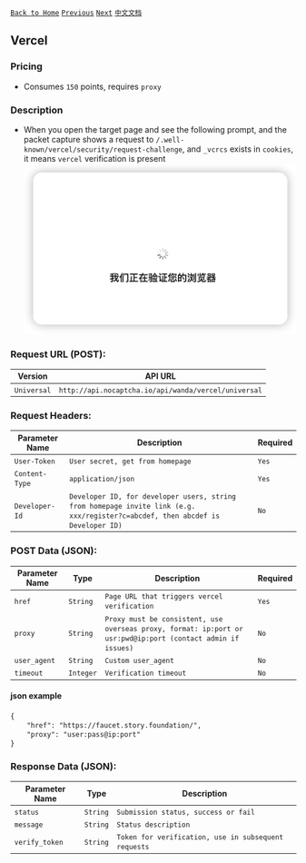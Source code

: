 [`Back to Home`](en.md)    [`Previous`](shape.md)    [`Next`](discord_join_channel.md)    [`中文文档`](../zh-CN/vercel.md)

## Vercel

### Pricing
* Consumes `150` points, requires `proxy`

### Description
* When you open the target page and see the following prompt, and the packet capture shows a request to `/.well-known/vercel/security/request-challenge`, and `_vcrcs` exists in `cookies`, it means `vercel` verification is present
    ![Verification style](/images/vercel/img1.png)

### Request URL (POST):

| Version               | API URL                                                    |
|------------------|---------------------------------------------------------|
| `Universal` | `http://api.nocaptcha.io/api/wanda/vercel/universal` |

### Request Headers:

| Parameter Name            | Description                 | Required  |
|----------------|--------------------|-----|
| `User-Token`   | `User secret, get from homepage`       | `Yes` |
| `Content-Type` | `application/json` | `Yes` |
| `Developer-Id` | `Developer ID, for developer users, string from homepage invite link (e.g. xxx/register?c=abcdef, then abcdef is Developer ID)`           | `No` |

### POST Data (JSON):

| Parameter Name          | Type        | Description                                                                                                                                                             | Required  |
|--------------|-----------|-----------------------------|-----|
| `href`    | `String`  | `Page URL that triggers vercel verification`    | `Yes` |
| `proxy`    | `String`  | `Proxy must be consistent, use overseas proxy, format: ip:port or usr:pwd@ip:port (contact admin if issues)` | `No` |
| `user_agent` | `String`  | `Custom user_agent`       | `No` |
| `timeout` | `Integer`  | `Verification timeout`       | `No` |

#### json example

```
{
    "href": "https://faucet.story.foundation/",
    "proxy": "user:pass@ip:port"
}
```

### Response Data (JSON):

| Parameter Name            | Type        | Description                            |
|----------------|--------------------|------------------------------------|
| `status`            | `String`   | `Submission status, success or fail`         |
| `message`           | `String`   | `Status description`                  |
| `verify_token`      | `String`   | `Token for verification, use in subsequent requests`        |
